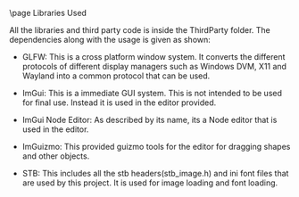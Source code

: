 \page Libraries Used

All the libraries and third party code is inside the ThirdParty folder.
The dependencies along with the usage is given as shown:
+ GLFW: This is a cross platform window system. It converts the different protocols of
  different display managers such as Windows DVM, X11 and Wayland into a common protocol
  that can be used.

+ ImGui: This is a immediate GUI system. This is not intended to be used for final use. Instead it is used in the editor provided. 

+ ImGui Node Editor: As described by its name, its a Node editor that is used in the editor.
+ ImGuizmo: This provided guizmo tools for the editor for dragging shapes and other objects.
+ STB: This includes all the stb headers(stb_image.h) and ini font files that are used by this project. It is used for image loading and font loading.